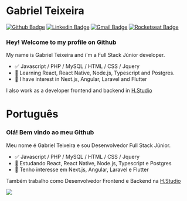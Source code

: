 
<!--
### Hi there 👋
**Gabriel-Teixeira/Gabriel-Teixeira** is a ✨ _special_ ✨ repository because its `README.md` (this file) appears on your GitHub profile.

Here are some ideas to get you started:

- 🔭 I’m currently working on ...
- 🌱 I’m currently learning ...
- 👯 I’m looking to collaborate on ...
- 🤔 I’m looking for help with ...
- 💬 Ask me about ...
- 📫 How to reach me: ...
- 😄 Pronouns: ...
- ⚡ Fun fact: ...
-->

# Gabriel Teixeira 

[![Github Badge](https://img.shields.io/badge/-Github-000?style=flat-square&logo=Github&logoColor=white&link=https://github.com/gabriel-nt)](https://github.com/gabriel-nt)
[![Linkedin Badge](https://img.shields.io/badge/-LinkedIn-blue?style=flat-square&logo=Linkedin&logoColor=white&link=https://www.linkedin.com/in/gabriel-nt/)](https://www.linkedin.com/in/gabriel-nt/)
[![Gmail Badge](https://img.shields.io/badge/-Gmail-c14438?style=flat-square&logo=Gmail&logoColor=white&link=mailto:gabrielnt.dev@gmail.com)](mailto:gabrielnt.dev@gmail.com)
[![Rocketseat Badge](https://img.shields.io/badge/Rocketseat-8257e5?style=flat-square&link=https://app.rocketseat.com.br/me/gabriel-nt)](https://app.rocketseat.com.br/me/gabriel-nt)

### Hey! Welcome to my profile on Github

My name is Gabriel Teixeira and i'm a Full Stack Júnior developer.

- ✅ Javascript / PHP / MySQL / HTML / CSS / Jquery
- 📕 Learning React, React Native, Node.js, Typescript and Postgres.
- 📖 I have interest in Next.js, Angular, Laravel and Flutter

I also work as a developer frontend and backend in [H.Studio](http://hstudio.com.br/)

# Português
### Olá! Bem vindo ao meu Github

Meu nome é Gabriel Teixeira e sou Desenvolvedor Full Stack Júnior.

- ✅ Javascript / PHP / MySQL / HTML / CSS / Jquery
- 📕 Estudando React, React Native, Node.js, Typescript e Postgres
- 📖 Tenho interesse em Next.js, Angular, Laravel e Flutter

Também trabalho como Desenvolvedor Frontend e Backend na [H.Studio](http://hstudio.com.br/)

<img src="https://github-readme-stats.vercel.app/api?username=gabriel-nt&theme=light&show_icons=true" />


